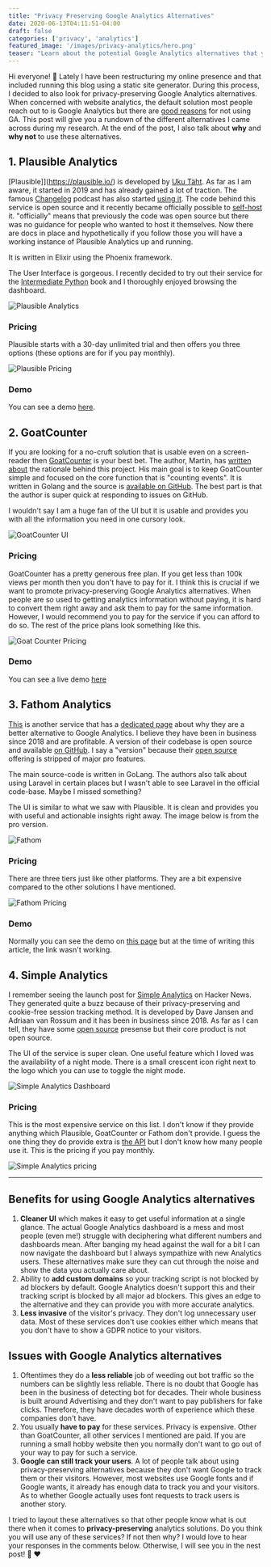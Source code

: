 ```yaml
---
title: "Privacy Preserving Google Analytics Alternatives"
date: 2020-06-13T04:11:51-04:00
draft: false
categories: ['privacy', 'analytics']
featured_image: '/images/privacy-analytics/hero.png'
teaser: "Learn about the potential Google Analytics alternatives that you can use to track useful metric without invading your user's privacy"
---
```


Hi everyone! :wave: Lately I have been restructuring my online presence and that included running this blog using a static site generator. During this process, I decided to also look for privacy-preserving Google Analytics alternatives. When concerned with website analytics, the default solution most people reach out to is Google Analytics but there are [good reasons](https://plausible.io/blog/remove-google-analytics) for not using GA. This post will give you a rundown of the different alternatives I came across during my research. At the end of the post, I also talk about **why** and **why not** to use these alternatives.

## 1. Plausible Analytics

[Plausible]](https://plausible.io/) is developed by [Uku Täht](https://twitter.com/ukutaht). As far as I am aware, it started in 2019 and has already gained a lot of traction. The famous [Changelog](https://changelog.com/) podcast has also started [using it](https://github.com/thechangelog/changelog.com/commit/ac64638097bff5e8873b219303848decb420aaf2). The code behind this service is open source and it recently became officially possible to [self-host](https://plausible.io/blog/self-hosted-web-analytics-beta) it. "officially" means that previously the code was open source but there was no guidance for people who wanted to host it themselves. Now there are docs in place and hypothetically if you follow those you will have a working instance of Plausible Analytics up and running.

It is written in Elixir using the Phoenix framework.

The User Interface is gorgeous. I recently decided to try out their service for the [Intermediate Python](httos://book.pythontips.com) book and I thoroughly enjoyed browsing the dashboard.

![Plausible Analytics](/images/privacy-analytics/plausible.png)

### Pricing

Plausible starts with a 30-day unlimited trial and then offers you three options (these options are for if you pay monthly).

![Plausible Pricing](/images/privacy-analytics/plausible-pricing.png)

### Demo

You can see a demo [here](https://plausible.io/plausible.io). 

## 2. GoatCounter

If you are looking for a no-cruft solution that is usable even on a screen-reader then [GoatCounter](https://www.goatcounter.com/) is your best bet. The author, Martin, has [written about](https://www.goatcounter.com/why) the rationale behind this project. His main goal is to keep GoatCounter simple and focused on the core function that is "counting events". It is written in Golang and the source is [available on GitHub](https://github.com/zgoat/goatcounter). The best part is that the author is super quick at responding to issues on GitHub.

I wouldn't say I am a huge fan of the UI but it is usable and provides you with all the information you need in one cursory look. 

![GoatCounter UI](/images/privacy-analytics/goatcounter.png)

### Pricing

GoatCounter has a pretty generous free plan. If you get less than 100k views per month then you don't have to pay for it. I think this is crucial if we want to promote privacy-preserving Google Analytics alternatives. When people are so used to getting analytics information without paying, it is hard to convert them right away and ask them to pay for the same information. However, I would recommend you to pay for the service if you can afford to do so. The rest of the price plans look something like this.

![Goat Counter Pricing](/images/privacy-analytics/goatcounter-pricing.png)

### Demo

You can see a live demo [here](https://stats.arp242.net/)

## 3. Fathom Analytics

[This](https://usefathom.com/) is another service that has a [dedicated page](https://usefathom.com/google-analytics-alternative) about why they are a better alternative to Google Analytics. I believe they have been in business since 2018 and are profitable. A version of their codebase is open source and available [on GitHub](https://github.com/usefathom/fathom). I say a "version" because their [open source](https://github.com/usefathom/fathom) offering is stripped of major pro features.

The main source-code is written in GoLang. The authors also talk about using Laravel in certain places but I wasn't able to see Laravel in the official code-base. Maybe I missed something?

The UI is similar to what we saw with Plausible. It is clean and provides you with useful and actionable insights right away. The image below is from the pro version.

![Fathom](/images/privacy-analytics/fathom.png)

### Pricing

There are three tiers just like other platforms. They are a bit expensive compared to the other solutions I have mentioned.

![Fathom Pricing](/images/privacy-analytics/fathom-pricing.png)

### Demo

Normally you can see the demo on [this page](https://app.usefathom.com/share/lsqyv/pjrvs) but at the time of writing this article, the link wasn't working.

## 4. Simple Analytics

I remember seeing the launch post for [Simple Analytics](https://simpleanalytics.com/) on Hacker News. They generated quite a buzz because of their privacy-preserving and cookie-free session tracking method. It is developed by Dave Jansen and Adriaan van Rossum and it has been in business since 2018. As far as I can tell, they have some [open source](https://github.com/simpleanalytics) presense but their core product is not open source.

The UI of the service is super clean. One useful feature which I loved was the availability of a night mode. There is a small crescent icon right next to the logo which you can use to toggle the night mode.

![Simple Analytics Dashboard](/images/privacy-analytics/simpleanalytics-dash.png)

### Pricing

This is the most expensive service on this list. I don't know if they provide anything which Plausible, GoatCounter or Fathom don't provide. I guess the one thing they do provide extra is [the API](https://docs.simpleanalytics.com/api) but I don't know how many people use it. This is the pricing if you pay monthly.

![Simple Analytics pricing](/images/privacy-analytics/simpleanalytics.png)

----------

## Benefits for using Google Analytics alternatives

1. **Cleaner UI** which makes it easy to get useful information at a single glance. The actual Google Analytics dashboard is a mess and most people (even me!) struggle with deciphering what different numbers and dashboards mean. After banging my head against the wall for a bit I can now navigate the dashboard but I always sympathize with new Analytics users.  These alternatives make sure they can cut through the noise and show the data you actually care about.
2. Ability to **add custom domains** so your tracking script is not blocked by ad blockers by default. Google Analytics doesn't support this and their tracking script is blocked by all major ad blockers. This gives an edge to the alternative and they can provide you with more accurate analytics.
3. **Less invasive** of the visitor's privacy. They don't log unnecessary user data. Most of these services don't use cookies either which means that you don't have to show a GDPR notice to your visitors.

## Issues with Google Analytics alternatives

1. Oftentimes they do a **less reliable** job of weeding out bot traffic so the numbers can be slightly less reliable. There is no doubt that Google has been in the business of detecting bot for decades. Their whole business is built around Advertising and they don't want to pay publishers for fake clicks. Therefore, they have decades worth of experience which these companies don't have.
2. You usually **have to pay** for these services. Privacy is expensive. Other than GoatCounter, all other services I mentioned are paid. If you are running a small hobby website then you normally don't want to go out of your way to pay for such a service.
3. **Google can still track your users**. A lot of people talk about using privacy-preserving alternatives because they don't want Google to track them or their visitors. However, most websites use Google fonts and if Google wants, it already has enough data to track you and your visitors. As to whether Google actually uses font requests to track users is another story. 

I tried to layout these alternatives so that other people know what is out there when it comes to **privacy-preserving** analytics solutions. Do you think you will use any of these services? If not then why? I would love to hear your responses in the comments below. Otherwise, I will see you in the nest post! :wave: :heart: